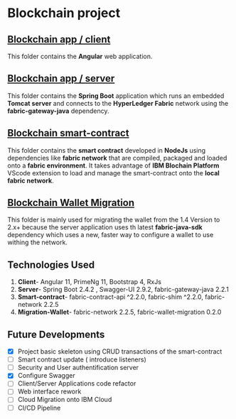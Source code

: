 # Blockchain project

## [Blockchain app / client](https://github.com/botsteve/blockchain/tree/main/blockchain-app/client)
  This folder contains the **Angular** web application.
  
## [Blockchain app / server](https://github.com/botsteve/blockchain/tree/main/blockchain-app/server)
  This folder contains the **Spring Boot** application which runs an embedded **Tomcat server** and connects to the **HyperLedger Fabric** network using the **fabric-gateway-java** dependency.
  
## [Blockchain smart-contract](https://github.com/botsteve/blockchain/tree/main/blockchain-contract)
  This folder contains the **smart contract** developed in **NodeJs** using dependencies like **fabric network** that are compiled, packaged and loaded onto a **fabric environment**. It takes advantage of **IBM Blochain Platform** VScode extension to load and manage the smart-contract onto the __local fabric network__.

## [Blockchain Wallet Migration](https://github.com/botsteve/blockchain/tree/main/WalletMigration)
  This folder is mainly used for migrating the wallet from the 1.4 Version to 2.x+ because the server application uses th latest **fabric-java-sdk** dependency which uses a new, faster way to configure a wallet to use withing the network.
  
## Technologies Used 
1. **Client**- Angular 11, PrimeNg 11, Bootstrap 4, RxJs
2. **Server**- Spring Boot 2.4.2 , Swagger-UI 2.9.2, fabric-gateway-java 2.2.1
3. **Smart-contract**-  fabric-contract-api ^2.2.0, fabric-shim ^2.2.0, fabric-network 2.2.5
4. **Migration-Wallet**-  fabric-network 2.2.5, fabric-wallet-migration 0.2.0

## Future Developments
- [x] Project basic skeleton using CRUD transactions of the smart-contract
- [ ] Smart contract update ( introduce listeners)
- [ ] Security and User authentification server
- [x] Configure Swagger
- [ ] Client/Server Applications code refactor
- [ ] Web interface rework
- [ ] Cloud Migration onto IBM Cloud
- [ ] CI/CD Pipeline
